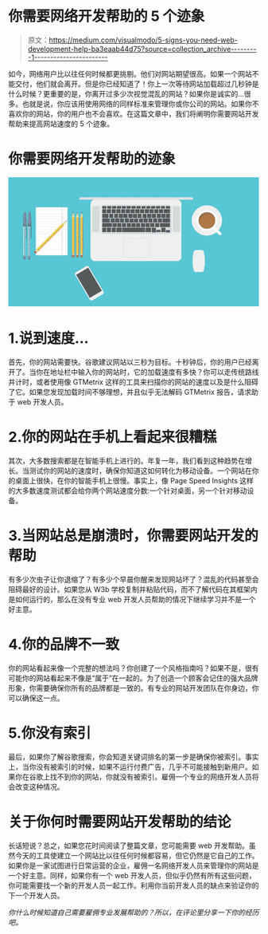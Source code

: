 # 你需要网络开发帮助的 5 个迹象

> 原文：<https://medium.com/visualmodo/5-signs-you-need-web-development-help-ba3eaab44d75?source=collection_archive---------1----------------------->

如今，网络用户比以往任何时候都更挑剔。他们对网站期望很高。如果一个网站不能交付，他们就会离开。但是你已经知道了！你上一次等待网站加载超过几秒钟是什么时候？更重要的是，你离开过多少次视觉混乱的网站？如果你是诚实的…很多。也就是说，你应该用使用网络的同样标准来管理你或你公司的网站。如果你不喜欢你的网站，你的用户也不会喜欢。在这篇文章中，我们将阐明你需要网站开发帮助来提高网站速度的 5 个迹象。

# 你需要网络开发帮助的迹象

![](img/42b4d311e17b5e01e7b753a7f69286df.png)

# 1.说到速度…

首先，你的网站需要快。谷歌建议网站以三秒为目标。十秒钟后，你的用户已经离开了。当你在地址栏中输入你的网站时，它的加载速度有多快？你可以走传统路线并计时，或者使用像 GTMetrix 这样的工具来扫描你的网站的速度以及是什么阻碍了它。如果您发现加载时间不够理想，并且似乎无法解码 GTMetrix 报告，请求助于 web 开发人员。

# 2.你的网站在手机上看起来很糟糕

其次，大多数搜索都是在智能手机上进行的。年复一年，我们看到这种趋势在增长。当测试你的网站的速度时，确保你知道这如何转化为移动设备。一个网站在你的桌面上很快，在你的智能手机上很慢。事实上，像 Page Speed Insights 这样的大多数速度测试都会给你两个网站速度分数:一个针对桌面，另一个针对移动设备。

# 3.当网站总是崩溃时，你需要网站开发的帮助

有多少次虫子让你退缩了？有多少个早晨你醒来发现网站坏了？混乱的代码甚至会阻碍最好的设计。如果您从 W3b 学校复制并粘贴代码，而不了解代码在其框架内是如何运行的，那么在没有专业 web 开发人员帮助的情况下继续学习并不是一个好主意。

# 4.你的品牌不一致

你的网站看起来像一个完整的想法吗？你创建了一个风格指南吗？如果不是，很有可能你的网站看起来不像是“属于”在一起的。为了创造一个顾客会记住的强大品牌形象，你需要确保你所有的品牌都是一致的。有专业的网站开发团队在你身边，你可以确保这一点。

# 5.你没有索引

最后，如果你了解谷歌搜索，你会知道关键词排名的第一步是确保你被索引。事实上，当你没有被索引的时候，如果不运行付费广告，几乎不可能接触到新用户。如果你在谷歌上找不到你的网站，你就没有被索引。雇佣一个专业的网络开发人员将会改变这种情况。

# 关于你何时需要网站开发帮助的结论

长话短说？总之，如果您花时间阅读了整篇文章，您可能需要 web 开发帮助。虽然今天的工具使建立一个网站比以往任何时候都容易，但它仍然是它自己的工作。如果你是一家试图进行日常运营的企业，雇佣一名网络开发人员来管理你的网站是一个好主意。同样，如果你有一个 web 开发人员，但似乎仍然有所有这些问题，你可能需要找一个新的开发人员一起工作。利用你当前开发人员的缺点来验证你的下一个开发人员。

*你什么时候知道自己需要雇佣专业发展帮助的？所以，在评论里分享一下你的经历吧。*